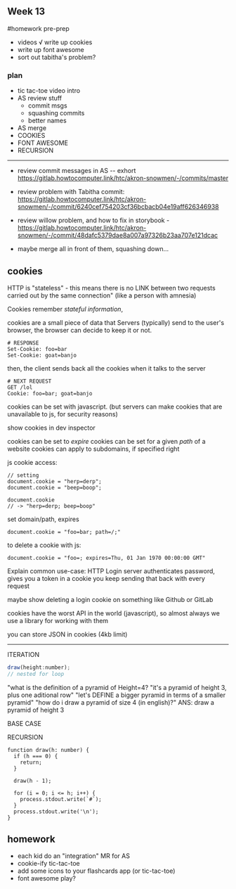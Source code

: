 ## Week 13

#homework pre-prep
- videos
√ write up cookies
- write up font awesome
- sort out tabitha's problem?


### plan

- tic tac-toe video intro
- AS review stuff
  - commit msgs
  - squashing commits
  - better names
- AS merge
- COOKIES
- FONT AWESOME
- RECURSION
-----------------------------

- review commit messages in AS -- exhort  https://gitlab.howtocomputer.link/htc/akron-snowmen/-/commits/master
- review problem with Tabitha commit: https://gitlab.howtocomputer.link/htc/akron-snowmen/-/commit/6240cef754203cf36bcbacb04e19aff626346938
- review willow problem, and how to fix in storybook - https://gitlab.howtocomputer.link/htc/akron-snowmen/-/commit/48dafc5379dae8a007a97326b23aa707e121dcac

- maybe merge all in front of them, squashing down...

## cookies

HTTP is "stateless" - this means there is no LINK between two requests carried out by the same connection" (like a person with amnesia)

Cookies remember _stateful information_,

cookies are a small piece of data that Servers (typically) send to the user's browser, the browser can decide to keep it or not.

```
# RESPONSE
Set-Cookie: foo=bar
Set-Cookie: goat=banjo
```

then, the client sends back all the cookies when it talks to the server

```
# NEXT REQUEST
GET /lol
Cookie: foo=bar; goat=banjo
```

cookies can be set with javascript. (but servers can make cookies that are unavailable to js, for security reasons)

show cookies in dev inspector

cookies can be set to _expire_
cookies can be set for a given _path_ of a website
cookies can apply to subdomains, if specified right


js cookie access:

```
// setting
document.cookie = "herp=derp";
document.cookie = "beep=boop";

document.cookie
// -> "herp=derp; beep=boop"
```

set domain/path, expires
```
document.cookie = "foo=bar; path=/;"
```

to delete a cookie with js:

```
document.cookie = "foo=; expires=Thu, 01 Jan 1970 00:00:00 GMT"
```

Explain common use-case: HTTP Login
server authenticates password, gives you a token in a cookie
you keep sending that back with every request

maybe show deleting a login cookie on something like Github or GitLab

cookies have the worst API in the world (javascript), so almost always we use a library for working with them

you can store JSON in cookies (4kb limit)

--------------------
ITERATION
```js
draw(height:number);
// nested for loop
```

"what is the definition of a pyramid of Height=4?
"it's a pyramid of height 3, plus one aditional row"
"let's DEFINE a bigger pyramid in terms of a smaller pyramid"
"how do i draw a pyramid of size 4 (in english)?" ANS: draw a pyramid of height 3

BASE CASE

RECURSION
```
function draw(h: number) {
  if (h === 0) {
    return;
  }

  draw(h - 1);

  for (i = 0; i <= h; i++) {
    process.stdout.write(`#`);
  }
  process.stdout.write('\n');
}
```

## homework

- each kid do an "integration" MR for AS
- cookie-ify tic-tac-toe
- add some icons to your flashcards app (or tic-tac-toe)
- font awesome play?
